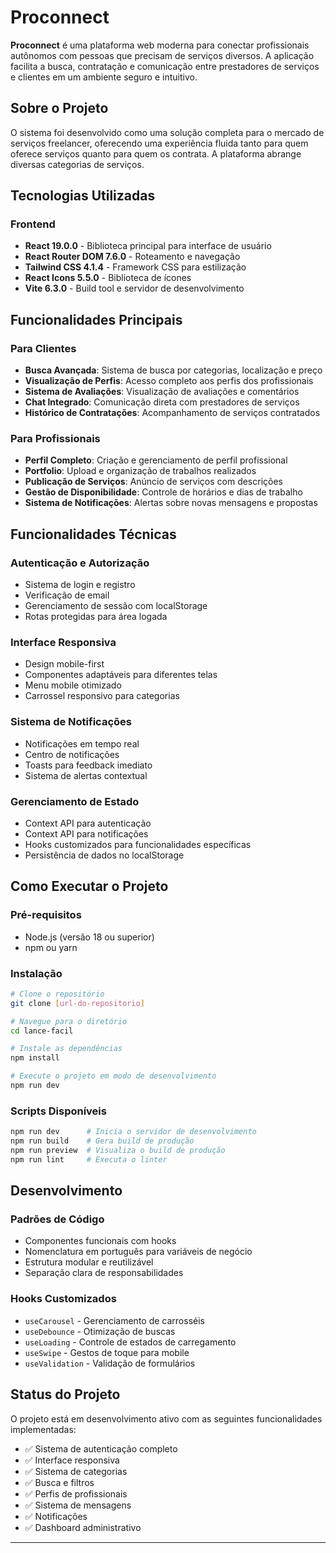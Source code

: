 # Proconnect

**Proconnect** é uma plataforma web moderna para conectar profissionais autônomos com pessoas que precisam de serviços diversos. A aplicação facilita a busca, contratação e comunicação entre prestadores de serviços e clientes em um ambiente seguro e intuitivo.

## Sobre o Projeto

O sistema foi desenvolvido como uma solução completa para o mercado de serviços freelancer, oferecendo uma experiência fluida tanto para quem oferece serviços quanto para quem os contrata. A plataforma abrange diversas categorias de serviços.

## Tecnologias Utilizadas

### Frontend
- **React 19.0.0** - Biblioteca principal para interface de usuário
- **React Router DOM 7.6.0** - Roteamento e navegação
- **Tailwind CSS 4.1.4** - Framework CSS para estilização
- **React Icons 5.5.0** - Biblioteca de ícones
- **Vite 6.3.0** - Build tool e servidor de desenvolvimento

## Funcionalidades Principais

### Para Clientes
- **Busca Avançada**: Sistema de busca por categorias, localização e preço
- **Visualização de Perfis**: Acesso completo aos perfis dos profissionais
- **Sistema de Avaliações**: Visualização de avaliações e comentários
- **Chat Integrado**: Comunicação direta com prestadores de serviços
- **Histórico de Contratações**: Acompanhamento de serviços contratados

### Para Profissionais
- **Perfil Completo**: Criação e gerenciamento de perfil profissional
- **Portfolio**: Upload e organização de trabalhos realizados
- **Publicação de Serviços**: Anúncio de serviços com descrições
- **Gestão de Disponibilidade**: Controle de horários e dias de trabalho
- **Sistema de Notificações**: Alertas sobre novas mensagens e propostas

## Funcionalidades Técnicas

### Autenticação e Autorização
- Sistema de login e registro
- Verificação de email
- Gerenciamento de sessão com localStorage
- Rotas protegidas para área logada

### Interface Responsiva
- Design mobile-first
- Componentes adaptáveis para diferentes telas
- Menu mobile otimizado
- Carrossel responsivo para categorias

### Sistema de Notificações
- Notificações em tempo real
- Centro de notificações
- Toasts para feedback imediato
- Sistema de alertas contextual

### Gerenciamento de Estado
- Context API para autenticação
- Context API para notificações
- Hooks customizados para funcionalidades específicas
- Persistência de dados no localStorage

## Como Executar o Projeto

### Pré-requisitos
- Node.js (versão 18 ou superior)
- npm ou yarn

### Instalação
```bash
# Clone o repositório
git clone [url-do-repositorio]

# Navegue para o diretório
cd lance-facil

# Instale as dependências
npm install

# Execute o projeto em modo de desenvolvimento
npm run dev
```

### Scripts Disponíveis
```bash
npm run dev      # Inicia o servidor de desenvolvimento
npm run build    # Gera build de produção
npm run preview  # Visualiza o build de produção
npm run lint     # Executa o linter
```

## Desenvolvimento

### Padrões de Código
- Componentes funcionais com hooks
- Nomenclatura em português para variáveis de negócio
- Estrutura modular e reutilizável
- Separação clara de responsabilidades

### Hooks Customizados
- `useCarousel` - Gerenciamento de carrosséis
- `useDebounce` - Otimização de buscas
- `useLoading` - Controle de estados de carregamento
- `useSwipe` - Gestos de toque para mobile
- `useValidation` - Validação de formulários

## Status do Projeto

O projeto está em desenvolvimento ativo com as seguintes funcionalidades implementadas:

- ✅ Sistema de autenticação completo
- ✅ Interface responsiva
- ✅ Sistema de categorias
- ✅ Busca e filtros
- ✅ Perfis de profissionais
- ✅ Sistema de mensagens
- ✅ Notificações
- ✅ Dashboard administrativo



---




